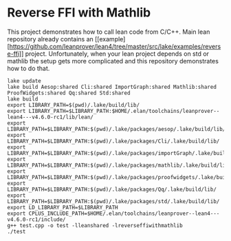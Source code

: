 
# Reverse FFI with Mathlib

  This project demonstrates how to call lean code from C/C++. Main lean repository already contains an [[example][https://github.com/leanprover/lean4/tree/master/src/lake/examples/reverse-ffi]] project. Unfortunately, when your lean project depends on std or mathlib the setup gets more complicated and this repository demonstrates how to do that.
  


```
lake update
lake build Aesop:shared Cli:shared ImportGraph:shared Mathlib:shared ProofWidgets:shared Qq:shared Std:shared
lake build
export LIBRARY_PATH=$(pwd)/.lake/build/lib/
export LIBRARY_PATH=$LIBRARY_PATH:$HOME/.elan/toolchains/leanprover--lean4---v4.6.0-rc1/lib/lean/
export LIBRARY_PATH=$LIBRARY_PATH:$(pwd)/.lake/packages/aesop/.lake/build/lib/
export LIBRARY_PATH=$LIBRARY_PATH:$(pwd)/.lake/packages/Cli/.lake/build/lib/
export LIBRARY_PATH=$LIBRARY_PATH:$(pwd)/.lake/packages/importGraph/.lake/build/lib/
export LIBRARY_PATH=$LIBRARY_PATH:$(pwd)/.lake/packages/mathlib/.lake/build/lib/
export LIBRARY_PATH=$LIBRARY_PATH:$(pwd)/.lake/packages/proofwidgets/.lake/build/lib/
export LIBRARY_PATH=$LIBRARY_PATH:$(pwd)/.lake/packages/Qq/.lake/build/lib/
export LIBRARY_PATH=$LIBRARY_PATH:$(pwd)/.lake/packages/std/.lake/build/lib/
export LD_LIBRARY_PATH=$LIBRARY_PATH
export CPLUS_INCLUDE_PATH=$HOME/.elan/toolchains/leanprover--lean4---v4.6.0-rc1/include/
g++ test.cpp -o test -lleanshared -lreverseffiwithmathlib
./test
```
